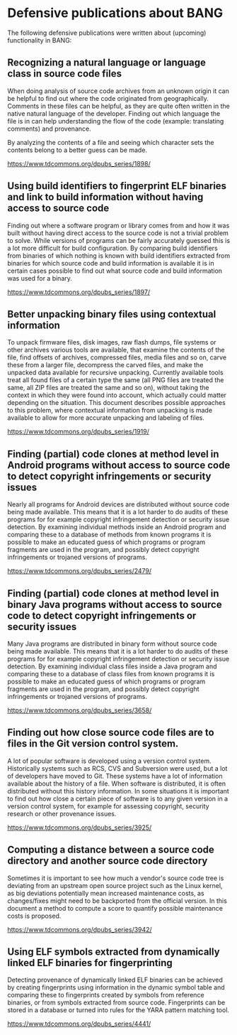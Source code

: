 # Defensive publications about BANG

The following defensive publications were written about (upcoming) functionality in BANG:

## Recognizing a natural language or language class in source code files

When doing analysis of source code archives from an unknown origin it can be
helpful to find out where the code originated from geographically. Comments in
these files can be helpful, as they are quite often written in the native
natural language of the developer. Finding out which language the file is in
can help understanding the flow of the code (example: translating comments) and
provenance.

By analyzing the contents of a file and seeing which character sets the contents
belong to a better guess can be made.

<https://www.tdcommons.org/dpubs_series/1898/>

## Using build identifiers to fingerprint ELF binaries and link to build information without having access to source code

Finding out where a software program or library comes from and how it was built
without having direct access to the source code is not a trivial problem to
solve. While versions of programs can be fairly accurately guessed this is a
lot more difficult for build configuration. By comparing build identifiers from
binaries of which nothing is known with build identifiers extracted from
binaries for which source code and build information is available it is in
certain cases possible to find out what source code and build information was
used for a binary.

<https://www.tdcommons.org/dpubs_series/1897/>

## Better unpacking binary files using contextual information

To unpack firmware files, disk images, raw flash dumps, file systems or other
archives various tools are available, that examine the contents of the file,
find offsets of archives, compressed files, media files and so on, carve these
from a larger file, decompress the carved files, and make the unpacked data
available for recursive unpacking. Currently available tools treat all found
files of a certain type the same (all PNG files are treated the same, all ZIP
files are treated the same and so on), without taking the context in which
they were found into account, which actually could matter depending on the
situation. This document describes possible approaches to this problem, where
contextual information from unpacking is made available to allow for more
accurate unpacking and labeling of files.

<https://www.tdcommons.org/dpubs_series/1919/>

## Finding (partial) code clones at method level in Android programs without access to source code to detect copyright infringements or security issues

Nearly all programs for Android devices are distributed without source code
being made available. This means that it is a lot harder to do audits of these
programs for for example copyright infringement detection or security issue
detection. By examining individual methods inside an Android program and
comparing these to a database of methods from known programs it is possible to
make an educated guess of which programs or program fragments are used in the
program, and possibly detect copyright infringements or trojaned versions
of programs.

<https://www.tdcommons.org/dpubs_series/2479/>

## Finding (partial) code clones at method level in binary Java programs without access to source code to detect copyright infringements or security issues

Many Java programs are distributed in binary form without source code being
made available. This means that it is a lot harder to do audits of these
programs for for example copyright infringement detection or security issue
detection. By examining individual class files inside a Java program and
comparing these to a database of class files from known programs it is possible
to make an educated guess of which programs or program fragments are used in
the program, and possibly detect copyright infringements or trojaned versions
of programs.

<https://www.tdcommons.org/dpubs_series/3658/>

## Finding out how close source code files are to files in the Git version control system.

A lot of popular software is developed using a version control system.
Historically systems such as RCS, CVS and Subversion were used, but a lot of
developers have moved to Git. These systems have a lot of information available
about the history of a file. When software is distributed, it is often
distributed without this history information. In some situations it is
important to find out how close a certain piece of software is to any
given version in a version control system, for example for assessing
copyright, security research or other provenance issues.

<https://www.tdcommons.org/dpubs_series/3925/>

## Computing a distance between a source code directory and another source code directory

Sometimes it is important to see how much a vendor's source code tree is
deviating from an upstream open source project such as the Linux kernel,
as big deviations potentially mean increased maintenance costs, as
changes/fixes might need to be backported from the official version. In this
document a method to compute a score to quantify possible maintenance costs
is proposed.

<https://www.tdcommons.org/dpubs_series/3942/>

## Using ELF symbols extracted from dynamically linked ELF binaries for fingerprinting

Detecting provenance of dynamically linked ELF binaries can be achieved by
creating fingerprints using information in the dynamic symbol table and
comparing these to fingerprints created by symbols from reference binaries,
or from symbols extracted from source code. Fingerprints can be stored in a
database or turned into rules for the YARA pattern matching tool.

<https://www.tdcommons.org/dpubs_series/4441/>
